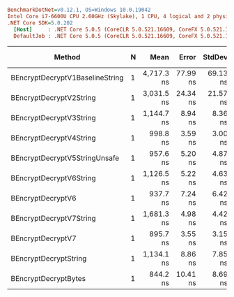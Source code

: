 ``` ini

BenchmarkDotNet=v0.12.1, OS=Windows 10.0.19042
Intel Core i7-6600U CPU 2.60GHz (Skylake), 1 CPU, 4 logical and 2 physical cores
.NET Core SDK=5.0.202
  [Host]     : .NET Core 5.0.5 (CoreCLR 5.0.521.16609, CoreFX 5.0.521.16609), X64 RyuJIT
  DefaultJob : .NET Core 5.0.5 (CoreCLR 5.0.521.16609, CoreFX 5.0.521.16609), X64 RyuJIT


```
|                          Method | N |       Mean |    Error |   StdDev |   StdErr |        Min |         Q1 |     Median |         Q3 |        Max |        Op/s | Ratio | Rank |  Gen 0 | Gen 1 | Gen 2 | Allocated |
|-------------------------------- |-- |-----------:|---------:|---------:|---------:|-----------:|-----------:|-----------:|-----------:|-----------:|------------:|------:|-----:|-------:|------:|------:|----------:|
| BEncryptDecryptV1BaselineString | 1 | 4,717.3 ns | 77.99 ns | 69.13 ns | 18.48 ns | 4,639.8 ns | 4,665.5 ns | 4,695.0 ns | 4,745.8 ns | 4,852.2 ns |   211,986.4 |  1.00 |    9 | 1.7395 |     - |     - |    3648 B |
|         BEncryptDecryptV2String | 1 | 3,031.5 ns | 24.34 ns | 21.57 ns |  5.77 ns | 3,006.6 ns | 3,016.6 ns | 3,026.4 ns | 3,042.2 ns | 3,077.1 ns |   329,871.6 |  0.64 |    8 | 0.7782 |     - |     - |    1632 B |
|         BEncryptDecryptV3String | 1 | 1,144.7 ns |  8.94 ns |  8.36 ns |  2.16 ns | 1,130.4 ns | 1,138.3 ns | 1,143.3 ns | 1,150.3 ns | 1,159.7 ns |   873,570.7 |  0.24 |    6 | 0.6962 |     - |     - |    1456 B |
|         BEncryptDecryptV4String | 1 |   998.8 ns |  3.59 ns |  3.00 ns |  0.83 ns |   993.4 ns |   996.6 ns |   998.8 ns | 1,000.4 ns | 1,004.5 ns | 1,001,185.3 |  0.21 |    5 | 0.4501 |     - |     - |     944 B |
|   BEncryptDecryptV5StringUnsafe | 1 |   957.6 ns |  5.20 ns |  4.87 ns |  1.26 ns |   948.5 ns |   954.8 ns |   958.8 ns |   960.9 ns |   965.9 ns | 1,044,280.6 |  0.20 |    4 | 0.0839 |     - |     - |     176 B |
|         BEncryptDecryptV6String | 1 | 1,126.5 ns |  5.22 ns |  4.63 ns |  1.24 ns | 1,120.2 ns | 1,123.4 ns | 1,124.4 ns | 1,131.0 ns | 1,134.5 ns |   887,701.5 |  0.24 |    6 | 0.5569 |     - |     - |    1168 B |
|               BEncryptDecryptV6 | 1 |   937.7 ns |  7.24 ns |  6.42 ns |  1.72 ns |   930.6 ns |   932.9 ns |   935.8 ns |   940.8 ns |   949.8 ns | 1,066,466.2 |  0.20 |    3 | 0.0839 |     - |     - |     176 B |
|         BEncryptDecryptV7String | 1 | 1,681.3 ns |  4.98 ns |  4.42 ns |  1.18 ns | 1,674.3 ns | 1,677.9 ns | 1,681.0 ns | 1,684.9 ns | 1,688.6 ns |   594,784.1 |  0.36 |    7 | 0.6657 |     - |     - |    1392 B |
|               BEncryptDecryptV7 | 1 |   895.7 ns |  3.55 ns |  3.15 ns |  0.84 ns |   890.0 ns |   894.3 ns |   895.9 ns |   897.0 ns |   901.0 ns | 1,116,450.2 |  0.19 |    2 | 0.0839 |     - |     - |     176 B |
|           BEncryptDecryptString | 1 | 1,134.1 ns |  8.86 ns |  7.85 ns |  2.10 ns | 1,124.8 ns | 1,129.8 ns | 1,132.3 ns | 1,137.3 ns | 1,149.9 ns |   881,720.4 |  0.24 |    6 | 0.5722 |     - |     - |    1200 B |
|            BEncryptDecryptBytes | 1 |   844.2 ns | 10.41 ns |  8.69 ns |  2.41 ns |   835.4 ns |   838.1 ns |   841.8 ns |   849.2 ns |   866.5 ns | 1,184,483.6 |  0.18 |    1 | 0.0839 |     - |     - |     176 B |

